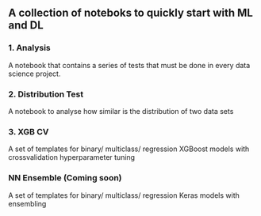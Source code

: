 ## A collection of noteboks to quickly start with ML and DL

### 1. Analysis
A notebook that contains a series of tests that must be done in every data science project.

### 2. Distribution Test
A notebook to analyse how similar is the distribution of two data sets

### 3. XGB CV
A set of templates for binary/ multiclass/ regression XGBoost models with crossvalidation hyperparameter tuning

### NN Ensemble (Coming soon)
A set of templates for binary/ multiclass/ regression Keras models with ensembling 